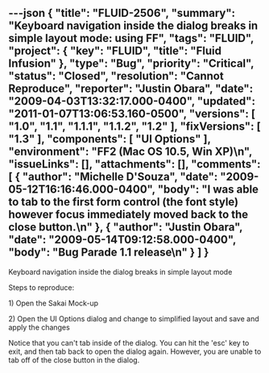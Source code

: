 ---json
{
  "title": "FLUID-2506",
  "summary": "Keyboard navigation inside the dialog breaks in simple layout mode: using FF",
  "tags": "FLUID",
  "project": {
    "key": "FLUID",
    "title": "Fluid Infusion"
  },
  "type": "Bug",
  "priority": "Critical",
  "status": "Closed",
  "resolution": "Cannot Reproduce",
  "reporter": "Justin Obara",
  "date": "2009-04-03T13:32:17.000-0400",
  "updated": "2011-01-07T13:06:53.160-0500",
  "versions": [
    "1.0",
    "1.1",
    "1.1.1",
    "1.1.2",
    "1.2"
  ],
  "fixVersions": [
    "1.3"
  ],
  "components": [
    "UI Options"
  ],
  "environment": "FF2 (Mac OS 10.5, Win XP)\n",
  "issueLinks": [],
  "attachments": [],
  "comments": [
    {
      "author": "Michelle D'Souza",
      "date": "2009-05-12T16:16:46.000-0400",
      "body": "I was able to tab to the first form control (the font style) however focus immediately moved back to the close button.\n"
    },
    {
      "author": "Justin Obara",
      "date": "2009-05-14T09:12:58.000-0400",
      "body": "Bug Parade 1.1 release\n"
    }
  ]
}
---
Keyboard navigation inside the dialog breaks in simple layout mode

Steps to reproduce:

1\) Open the Sakai Mock-up

2\) Open the UI Options dialog and change to simplified layout and save and apply the changes

Notice that you can't tab inside of the dialog. You can hit the 'esc' key to exit, and then tab back to open the dialog again. However, you are unable to tab off of the close button in the dialog.

        